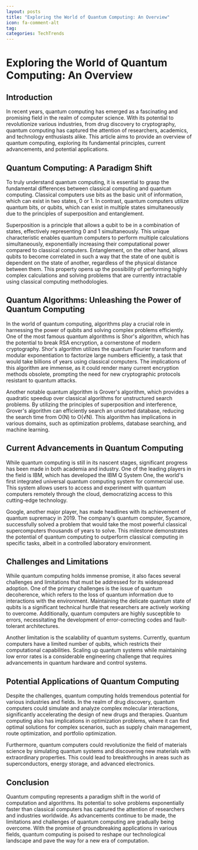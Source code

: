```yaml
---
layout: posts
title: "Exploring the World of Quantum Computing: An Overview"
icon: fa-comment-alt
tag:      
categories: TechTrends
---
```



# Exploring the World of Quantum Computing: An Overview

## Introduction

In recent years, quantum computing has emerged as a fascinating and promising field in the realm of computer science. With its potential to revolutionize various industries, from drug discovery to cryptography, quantum computing has captured the attention of researchers, academics, and technology enthusiasts alike. This article aims to provide an overview of quantum computing, exploring its fundamental principles, current advancements, and potential applications.

## Quantum Computing: A Paradigm Shift

To truly understand quantum computing, it is essential to grasp the fundamental differences between classical computing and quantum computing. Classical computers use bits as the basic unit of information, which can exist in two states, 0 or 1. In contrast, quantum computers utilize quantum bits, or qubits, which can exist in multiple states simultaneously due to the principles of superposition and entanglement.

Superposition is a principle that allows a qubit to be in a combination of states, effectively representing 0 and 1 simultaneously. This unique characteristic enables quantum computers to perform multiple calculations simultaneously, exponentially increasing their computational power compared to classical computers. Entanglement, on the other hand, allows qubits to become correlated in such a way that the state of one qubit is dependent on the state of another, regardless of the physical distance between them. This property opens up the possibility of performing highly complex calculations and solving problems that are currently intractable using classical computing methodologies.

## Quantum Algorithms: Unleashing the Power of Quantum Computing

In the world of quantum computing, algorithms play a crucial role in harnessing the power of qubits and solving complex problems efficiently. One of the most famous quantum algorithms is Shor's algorithm, which has the potential to break RSA encryption, a cornerstone of modern cryptography. Shor's algorithm utilizes the quantum Fourier transform and modular exponentiation to factorize large numbers efficiently, a task that would take billions of years using classical computers. The implications of this algorithm are immense, as it could render many current encryption methods obsolete, prompting the need for new cryptographic protocols resistant to quantum attacks.

Another notable quantum algorithm is Grover's algorithm, which provides a quadratic speedup over classical algorithms for unstructured search problems. By utilizing the principles of superposition and interference, Grover's algorithm can efficiently search an unsorted database, reducing the search time from O(N) to O(√N). This algorithm has implications in various domains, such as optimization problems, database searching, and machine learning.

## Current Advancements in Quantum Computing

While quantum computing is still in its nascent stages, significant progress has been made in both academia and industry. One of the leading players in the field is IBM, which has developed the IBM Q System One, the world's first integrated universal quantum computing system for commercial use. This system allows users to access and experiment with quantum computers remotely through the cloud, democratizing access to this cutting-edge technology.

Google, another major player, has made headlines with its achievement of quantum supremacy in 2019. The company's quantum computer, Sycamore, successfully solved a problem that would take the most powerful classical supercomputers thousands of years to solve. This milestone demonstrates the potential of quantum computing to outperform classical computing in specific tasks, albeit in a controlled laboratory environment.

## Challenges and Limitations

While quantum computing holds immense promise, it also faces several challenges and limitations that must be addressed for its widespread adoption. One of the primary challenges is the issue of quantum decoherence, which refers to the loss of quantum information due to interactions with the environment. Maintaining the delicate quantum state of qubits is a significant technical hurdle that researchers are actively working to overcome. Additionally, quantum computers are highly susceptible to errors, necessitating the development of error-correcting codes and fault-tolerant architectures.

Another limitation is the scalability of quantum systems. Currently, quantum computers have a limited number of qubits, which restricts their computational capabilities. Scaling up quantum systems while maintaining low error rates is a considerable engineering challenge that requires advancements in quantum hardware and control systems.

## Potential Applications of Quantum Computing

Despite the challenges, quantum computing holds tremendous potential for various industries and fields. In the realm of drug discovery, quantum computers could simulate and analyze complex molecular interactions, significantly accelerating the design of new drugs and therapies. Quantum computing also has implications in optimization problems, where it can find optimal solutions for complex scenarios, such as supply chain management, route optimization, and portfolio optimization.

Furthermore, quantum computers could revolutionize the field of materials science by simulating quantum systems and discovering new materials with extraordinary properties. This could lead to breakthroughs in areas such as superconductors, energy storage, and advanced electronics.

## Conclusion

Quantum computing represents a paradigm shift in the world of computation and algorithms. Its potential to solve problems exponentially faster than classical computers has captured the attention of researchers and industries worldwide. As advancements continue to be made, the limitations and challenges of quantum computing are gradually being overcome. With the promise of groundbreaking applications in various fields, quantum computing is poised to reshape our technological landscape and pave the way for a new era of computation.